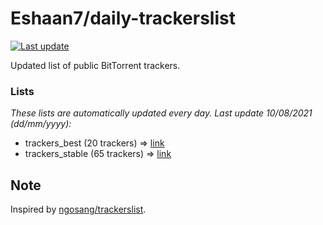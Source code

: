
# Eshaan7/daily-trackerslist 

[![Last update](https://img.shields.io/badge/Last%20update-10/08/2021-blue.svg)](#)

Updated list of public BitTorrent trackers.

### Lists
*These lists are automatically updated every day. Last update 10/08/2021 (_dd/mm/yyyy_):*

* trackers_best (20 trackers) => [link](https://raw.githubusercontent.com/eshaan7/daily-trackerslist/master/trackers_best.txt)
* trackers_stable (65 trackers) => [link](https://raw.githubusercontent.com/eshaan7/daily-trackerslist/master/trackers_stable.txt)

## Note

Inspired by [ngosang/trackerslist](https://github.com/ngosang/trackerslist).
